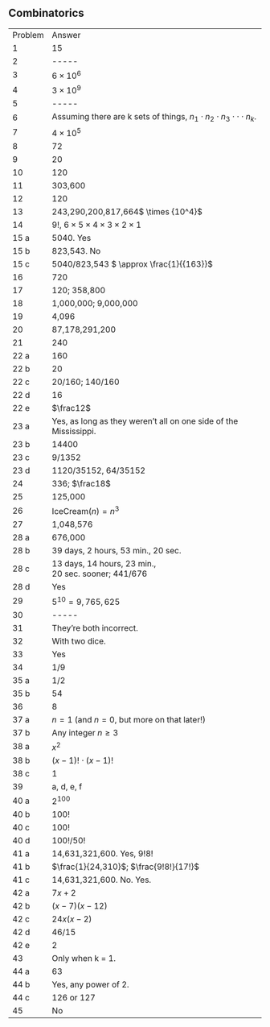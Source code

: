 
## Combinatorics


|||
|-------|------|
|Problem|Answer|
|1|15|
|2|-----|
|3|<span><span>$6 \times {10^6}$</span></span>|
|4|<span><span>$3 \times {10^9}$</span></span>|
|5|-----|
|6|<span>Assuming there are k sets of things, <span>${n_1} \cdot {n_2} \cdot {n_3} \cdot \cdot \cdot {n_k}$</span>.</span>|
|7|<span><span>$4 \times {10^5}$</span></span>|
|8|72|
|9|20|
|10|120|
|11|303,600|
|12|120|
|13|<span>243,290,200,817,664<span>$ \times {10^4}$</span></span>|
|14|<span>$9!$</span>, <span>$6 \times 5 \times 4 \times 3 \times 2 \times 1$</span>|
|15 a|5040. Yes|
|15 b|823,543. No|
|15 c|<span>5040/823,543 <span>$ \approx \frac{1}{{163}}$</span></span>|
|16|720|
|17|120; 358,800|
|18|1,000,000; 9,000,000|
|19|4,096|
|20|87,178,291,200|
|21|240|
|22 a|160|
|22 b|20|
|22 c|<span>20/160; 140/160</span>|
|22 d|16|
|22 e|$\frac12$|
|23 a|Yes, as long as they weren’t all on one side of the Mississippi.|
|23 b|14400|
|23 c|<span>9/1352</span>|
|23 d|<span>1120/35152, 64/35152</span>|
|24|336; $\frac18$|
|25|125,000|
|26|IceCream$(n) = {n^3}$|
|27|1,048,576|
|28 a|676,000|
|28 b|39 days, 2 hours, 53 min., 20 sec.|
|28 c|13 days, 14 hours, 23 min., <br>20 sec. sooner; 441/676|
|28 d|Yes|
|29|<span>${5^{10}} = 9,765,625$</span>|
|30|-----|
|31|They’re both incorrect.|
|32|<span>With two dice.</span>|
|33|<span>Yes</span>|
|34|1/9|
|35 a|1/2|
|35 b|<span>54</span>|
|36|<span>8</span>|
|37 a|<span>$n = 1$</span> (and <span>$n = 0$</span>, but more on that later!)|
|37 b|Any integer <span>$n \geq 3$</span>|
|38 a|<span>${x^2}$</span>|
|38 b|$(x-1)! \cdot (x-1)!$|
|38 c|1|
|39|a, d, e, f|
|40 a|<span>${2^{100}}$</span>|
|40 b|<span>$100!$</span>|
|40 c|<span>$100!$</span>|
|40 d|100!/50!|
|41 a|14,631,321,600. Yes, $9!8!$|
|41 b|$\frac{1}{24,310}$; $\frac{9!8!}{17!}$|
|41 c|14,631,321,600. No. Yes.|
|42 a|<span>$7x + 2$</span>|
|42 b|<span>$(x - 7)(x - 12)$</span>|
|42 c|<span>$24x(x - 2)$</span>|
|42 d|46/15|
|42 e|2|
|43|Only when k = 1.|
|44 a|63|
|44 b|Yes, any power of 2.|
|44 c|126 or 127|
|45|No|
